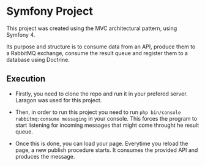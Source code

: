 # Symfony Project

This project was created using the MVC architectural pattern, using Symfony 4.

Its purpose and structure is to consume data from an API, produce them to a RabbitMQ exchange, consume the result queue and register them to a database using Doctrine.

## Execution

* Firstly, you need to clone the repo and run it in your prefered server. Laragon was used for this project.

* Then, in order to run this project you need to run ```php bin/console rabbitmq:consume messaging``` in your console. This forces the program to start listening for
  incoming messages that might come throught he result queue.

* Once this is done, you can load your page. Everytime you reload the page, a new publish procedure starts. It consumes the provided API and produces the message.
